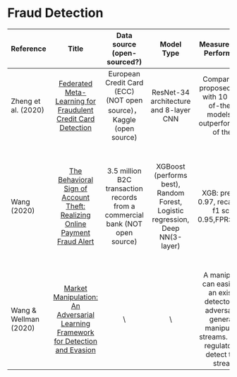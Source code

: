 # Fraud Detection

| Reference | Title | Data source (open-sourced?) | Model Type | Measurement & Performance | Time Span | Primary Research Problem | CS or Eco |
| --------------- | :-----------: | :-----------: | :-----------: | :--------------: | :-----------: | :-----------: | :--------------: |
| Zheng et al. (2020) | [Federated Meta-Learning for Fraudulent Credit Card Detection](https://www.ijcai.org/Proceedings/2020/642) | European Credit Card (ECC) (NOT open source)，Kaggle (open source) | ResNet-34 architecture and 8-layer CNN | Compared the proposed model with 10 state-of-the-art models and outperformed all of them. | \ | Fraudulent credit card detection | CS | 
| Wang (2020) | [The Behavioral Sign of Account Theft: Realizing Online Payment Fraud Alert](https://www.ijcai.org/Proceedings/2020/636) | 3.5 million B2C transaction records from a commercial bank (NOT open source) | XGBoost (performs best), Random Forest, Logistic regression, Deep NN(3-layer) | XGB: precision 0.97, recall 0.92, f1 score 0.95,FPR:0.0005 | 01/04/2017- 30/06/2017 | Ex-ante fraud detection, input historical transaction sequence (17 user-features and 37 online payment features), output risk score | CS |
| Wang & Wellman (2020) | [Market Manipulation: An Adversarial Learning Framework for Detection and Evasion](https://www.ijcai.org/Proceedings/2020/638) | \ | \ | A manipulator can easily fool an existing detector with adversarially generated manipulation streams. But our regulator can detect these streams | \ | Employ an adversarial learning framework which can generate market manipulating streams | CS |
